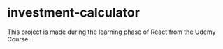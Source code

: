 # investment-calculator
This project is made during the learning phase of React from the Udemy Course.
